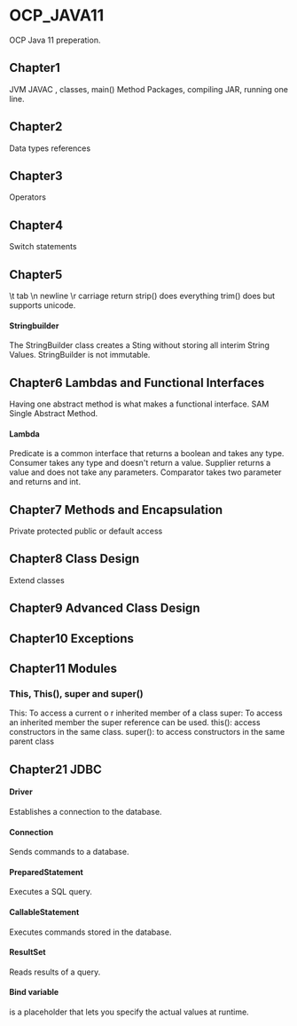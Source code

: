 # OCP_JAVA11
OCP Java 11 preperation.

## Chapter1
JVM JAVAC , classes, main() Method
Packages, compiling JAR, running one line. 

## Chapter2 
Data types references 

## Chapter3
Operators 

## Chapter4 
Switch statements 

## Chapter5 
\t tab \n newline \r carriage return 
strip() does everything trim() does but supports unicode. 
#### Stringbuilder 
The StringBuilder class creates a Sting without storing all interim String Values. StringBuilder is not immutable.

## Chapter6 Lambdas and Functional Interfaces 
Having one abstract method is what makes a functional interface. SAM Single Abstract Method. 

#### Lambda 
Predicate is a common interface that returns a boolean and takes any type.
Consumer takes any type and doesn't return a value.
Supplier returns a value and does not take any parameters. 
Comparator takes two parameter and returns and int.



## Chapter7 Methods and Encapsulation 
Private protected public or default access 

## Chapter8 Class Design 
Extend classes 

## Chapter9 Advanced Class Design 

## Chapter10 Exceptions

## Chapter11 Modules 

### This, This(), super and super() 
This: To access a current o r inherited member of a class 
super: To access an inherited member the super reference can be used. 
this(): access constructors in the same class. 
super(): to access constructors in the same parent class 
 

## Chapter21 JDBC
#### Driver
Establishes a connection to the database.
#### Connection
Sends commands to a database.
#### PreparedStatement
Executes a SQL query.
#### CallableStatement
Executes commands stored in the database.
#### ResultSet
Reads results of a query.
#### Bind variable 
is a placeholder that lets you specify the actual values at runtime. 
